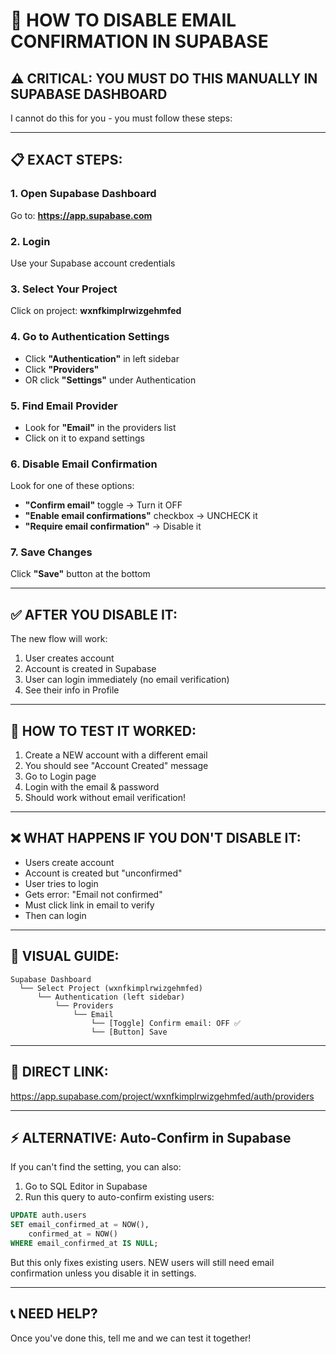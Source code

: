 # 🔧 HOW TO DISABLE EMAIL CONFIRMATION IN SUPABASE

## ⚠️ CRITICAL: YOU MUST DO THIS MANUALLY IN SUPABASE DASHBOARD

I cannot do this for you - you must follow these steps:

---

## 📋 **EXACT STEPS:**

### 1. Open Supabase Dashboard
Go to: **https://app.supabase.com**

### 2. Login
Use your Supabase account credentials

### 3. Select Your Project
Click on project: **wxnfkimplrwizgehmfed**

### 4. Go to Authentication Settings
- Click **"Authentication"** in left sidebar
- Click **"Providers"** 
- OR click **"Settings"** under Authentication

### 5. Find Email Provider
- Look for **"Email"** in the providers list
- Click on it to expand settings

### 6. Disable Email Confirmation
Look for one of these options:
- **"Confirm email"** toggle → Turn it OFF
- **"Enable email confirmations"** checkbox → UNCHECK it
- **"Require email confirmation"** → Disable it

### 7. Save Changes
Click **"Save"** button at the bottom

---

## ✅ **AFTER YOU DISABLE IT:**

The new flow will work:
1. User creates account
2. Account is created in Supabase
3. User can login immediately (no email verification)
4. See their info in Profile

---

## 🧪 **HOW TO TEST IT WORKED:**

1. Create a NEW account with a different email
2. You should see "Account Created" message
3. Go to Login page
4. Login with the email & password
5. Should work without email verification!

---

## ❌ **WHAT HAPPENS IF YOU DON'T DISABLE IT:**

- Users create account
- Account is created but "unconfirmed"
- User tries to login
- Gets error: "Email not confirmed"
- Must click link in email to verify
- Then can login

---

## 📸 **VISUAL GUIDE:**

```
Supabase Dashboard
  └── Select Project (wxnfkimplrwizgehmfed)
      └── Authentication (left sidebar)
          └── Providers
              └── Email
                  └── [Toggle] Confirm email: OFF ✅
                  └── [Button] Save
```

---

## 🔗 **DIRECT LINK:**

https://app.supabase.com/project/wxnfkimplrwizgehmfed/auth/providers

---

## ⚡ **ALTERNATIVE: Auto-Confirm in Supabase**

If you can't find the setting, you can also:

1. Go to SQL Editor in Supabase
2. Run this query to auto-confirm existing users:

```sql
UPDATE auth.users
SET email_confirmed_at = NOW(),
    confirmed_at = NOW()
WHERE email_confirmed_at IS NULL;
```

But this only fixes existing users. NEW users will still need email confirmation unless you disable it in settings.

---

## 📞 **NEED HELP?**

Once you've done this, tell me and we can test it together!

